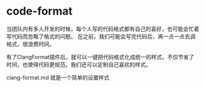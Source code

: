 # code-format

当团队内有多人开发的时候，每个人写的代码格式都有自己的喜好，也可能会忙着写代码而忽略了格式的问题。
在之前，我们可能会写完代码后，再一点一点去调格式，很浪费时间。

有了ClangFormat插件后，就可以一键把代码格式化成统一的样式，不仅节省了时间，也使得代码更规范。我们还可以定制自己喜欢的样式。

clang-format.md 就是一个简单的设置样式